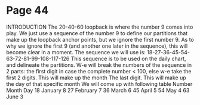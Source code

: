 # Page 44

INTRODUCTION
The 20-40-60 loopback is where the number 9 comes into
play.
We just use a sequence of the number 9 to define our
partitions that make up the loopback anchor points, but we
ignore the first number 9.
As to why we ignore the first 9 (and another one later in
the sequence), this will become clear in a moment.
The sequence we will use is:
18-27-36-45-54-63-72-81-99-108-117-126
This sequence is to be used on the daily chart, and
delineate the partitions.
W-e will break the numbers of the sequence in 2 parts:
the first digit in case the complete number < 100, else
w-e take the first 2 digits. This will make up the month
The last digit. This will make up the day of that specific
month
We will come up with following table
Number Month Day
18 January 8
27 February 7
36 March 6
45 April 5
54 May 4
63 June 3